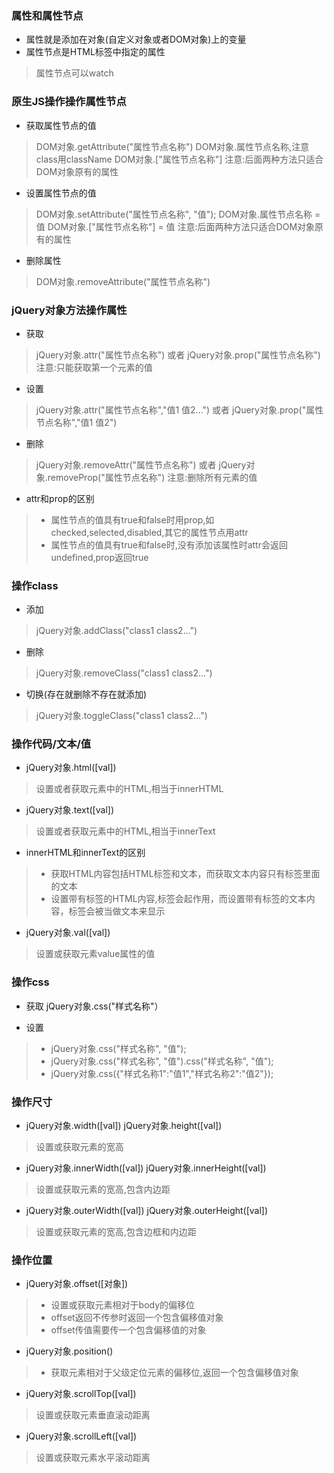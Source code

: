 ### 属性和属性节点
* 属性就是添加在对象(自定义对象或者DOM对象)上的变量
* 属性节点是HTML标签中指定的属性

> 属性节点可以watch

### 原生JS操作操作属性节点
* 获取属性节点的值 

> DOM对象.getAttribute("属性节点名称")
> DOM对象.属性节点名称,注意class用className
> DOM对象.["属性节点名称"]
> 注意:后面两种方法只适合DOM对象原有的属性

* 设置属性节点的值 

> DOM对象.setAttribute("属性节点名称", "值");
> DOM对象.属性节点名称 = 值
> DOM对象.["属性节点名称"] = 值
> 注意:后面两种方法只适合DOM对象原有的属性

* 删除属性

> DOM对象.removeAttribute("属性节点名称")

### jQuery对象方法操作属性

* 获取

> jQuery对象.attr("属性节点名称") 或者 jQuery对象.prop("属性节点名称")
> 注意:只能获取第一个元素的值

* 设置

> jQuery对象.attr("属性节点名称","值1 值2...") 或者 jQuery对象.prop("属性节点名称","值1 值2")

* 删除

> jQuery对象.removeAttr("属性节点名称") 或者 jQuery对象.removeProp("属性节点名称")
> 注意:删除所有元素的值

* attr和prop的区别

> * 属性节点的值具有true和false时用prop,如checked,selected,disabled,其它的属性节点用attr
> * 属性节点的值具有true和false时,没有添加该属性时attr会返回undefined,prop返回true

### 操作class
* 添加

> jQuery对象.addClass("class1 class2...")

* 删除

> jQuery对象.removeClass("class1 class2...")

* 切换(存在就删除不存在就添加)

> jQuery对象.toggleClass("class1 class2...")

### 操作代码/文本/值
* jQuery对象.html([val])

> 设置或者获取元素中的HTML,相当于innerHTML

* jQuery对象.text([val])

> 设置或者获取元素中的HTML,相当于innerText

* innerHTML和innerText的区别 

> * 获取HTML内容包括HTML标签和文本，而获取文本内容只有标签里面的文本
> * 设置带有标签的HTML内容,标签会起作用，而设置带有标签的文本内容，标签会被当做文本来显示

* jQuery对象.val([val])

> 设置或获取元素value属性的值

### 操作css
* 获取 jQuery对象.css("样式名称"）

* 设置

> * jQuery对象.css("样式名称", "值");
> * jQuery对象.css("样式名称", "值").css("样式名称", "值");
> * jQuery对象.css({"样式名称1":"值1","样式名称2":"值2"});

### 操作尺寸

* jQuery对象.width([val]) jQuery对象.height([val])

> 设置或获取元素的宽高

* jQuery对象.innerWidth([val]) jQuery对象.innerHeight([val])

> 设置或获取元素的宽高,包含内边距

* jQuery对象.outerWidth([val]) jQuery对象.outerHeight([val])

> 设置或获取元素的宽高,包含边框和内边距

### 操作位置

* jQuery对象.offset([对象])

> * 设置或获取元素相对于body的偏移位
> * offset返回不传参时返回一个包含偏移值对象
> * offset传值需要传一个包含偏移值的对象

* jQuery对象.position()

> * 获取元素相对于父级定位元素的偏移位,返回一个包含偏移值对象

* jQuery对象.scrollTop([val]) 

> 设置或获取元素垂直滚动距离

* jQuery对象.scrollLeft([val])

> 设置或获取元素水平滚动距离